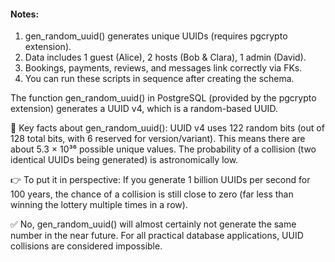 #### Notes:

1. gen_random_uuid() generates unique UUIDs (requires pgcrypto extension).
2. Data includes 1 guest (Alice), 2 hosts (Bob & Clara), 1 admin (David).
3. Bookings, payments, reviews, and messages link correctly via FKs.
4. You can run these scripts in sequence after creating the schema.


The function gen_random_uuid() in PostgreSQL (provided by the pgcrypto extension) generates a UUID v4, which is a random-based UUID.

🔎 Key facts about gen_random_uuid():
UUID v4 uses 122 random bits (out of 128 total bits, with 6 reserved for version/variant).
This means there are about 5.3 × 10³⁶ possible unique values.
The probability of a collision (two identical UUIDs being generated) is astronomically low.

👉 To put it in perspective:
If you generate 1 billion UUIDs per second for 100 years, the chance of a collision is still close to zero (far less than winning the lottery multiple times in a row).

✅
No, gen_random_uuid() will almost certainly not generate the same number in the near future.
For all practical database applications, UUID collisions are considered impossible.
